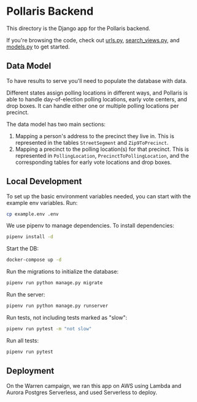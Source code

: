 # Pollaris Backend

This directory is the Django app for the Pollaris backend.

If you're browsing the code, check out [urls.py](pollaris/urls.py), [search_views.py](pollaris/app/views/search_views.py), and [models.py](pollaris/app/models.py) to get started.

## Data Model

To have results to serve you'll need to populate the database with data.

Different states assign polling locations in different ways, and Pollaris is able to handle day-of-election polling locations, early vote centers, and drop boxes.
It can handle either one or multiple polling locations per precinct.

The data model has two main sections:

1. Mapping a person's address to the precinct they live in. This is represented in the tables `StreetSegment` and `Zip9ToPrecinct`.
2. Mapping a precinct to the polling location(s) for that precinct. This is represented in `PollingLocation`, `PrecinctToPollingLocation`, and the corresponding tables for early vote locations and drop boxes.

## Local Development

To set up the basic environment variables needed, you can start with the example env variables. Run:

```bash
cp example.env .env
```

We use pipenv to manage dependencies. To install dependencies:

```bash
pipenv install -d
```

Start the DB:

```bash
docker-compose up -d
```

Run the migrations to initialize the database:

```bash
pipenv run python manage.py migrate
```

Run the server:

```bash
pipenv run python manage.py runserver
```

Run tests, not including tests marked as "slow":

```bash
pipenv run pytest -m "not slow"
```

Run all tests:

```bash
pipenv run pytest
```

## Deployment

On the Warren campaign, we ran this app on AWS using Lambda and Aurora Postgres Serverless, and used Serverless to deploy.
